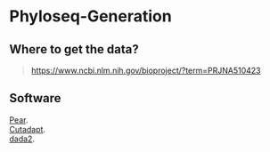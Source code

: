 # Phyloseq-Generation

## Where to get the data?
> https://www.ncbi.nlm.nih.gov/bioproject/?term=PRJNA510423

## Software 
[Pear](https://cme.h-its.org/exelixis/web/software/pear/).  
[Cutadapt](https://cutadapt.readthedocs.io/en/stable/).  
[dada2](https://benjjneb.github.io/dada2/tutorial.html).  
